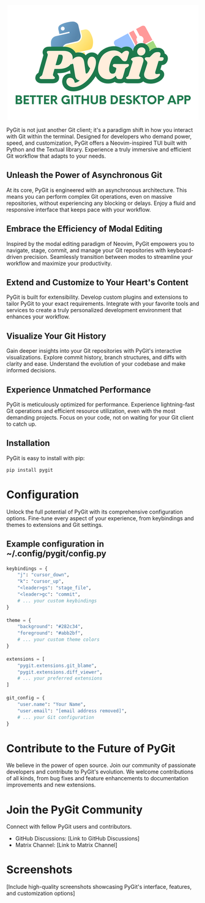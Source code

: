 <div align="center">
  <img src="img/PyGit.png" alt="logo" />
</div>

PyGit is not just another Git client; it's a paradigm shift in how you interact with Git within the terminal. Designed for developers who demand power, speed, and customization, PyGit offers a Neovim-inspired TUI built with Python and the Textual library.  Experience a truly immersive and efficient Git workflow that adapts to your needs.

## Unleash the Power of Asynchronous Git

At its core, PyGit is engineered with an asynchronous architecture. This means you can perform complex Git operations, even on massive repositories, without experiencing any blocking or delays. Enjoy a fluid and responsive interface that keeps pace with your workflow.

## Embrace the Efficiency of Modal Editing

Inspired by the modal editing paradigm of Neovim, PyGit empowers you to navigate, stage, commit, and manage your Git repositories with keyboard-driven precision. Seamlessly transition between modes to streamline your workflow and maximize your productivity.

## Extend and Customize to Your Heart's Content

PyGit is built for extensibility.  Develop custom plugins and extensions to tailor PyGit to your exact requirements. Integrate with your favorite tools and services to create a truly personalized development environment that enhances your workflow.

## Visualize Your Git History

Gain deeper insights into your Git repositories with PyGit's interactive visualizations. Explore commit history, branch structures, and diffs with clarity and ease.  Understand the evolution of your codebase and make informed decisions.

## Experience Unmatched Performance

PyGit is meticulously optimized for performance.  Experience lightning-fast Git operations and efficient resource utilization, even with the most demanding projects.  Focus on your code, not on waiting for your Git client to catch up.

## Installation

PyGit is easy to install with pip:

```bash
pip install pygit
```

# Configuration
Unlock the full potential of PyGit with its comprehensive configuration options.  Fine-tune every aspect of your experience, from keybindings and themes to extensions and Git settings.

## Example configuration in ~/.config/pygit/config.py
```python
keybindings = {
    "j": "cursor_down",
    "k": "cursor_up",
    "<leader>gs": "stage_file",
    "<leader>gc": "commit",
    # ... your custom keybindings
}

theme = {
    "background": "#282c34",
    "foreground": "#abb2bf",
    # ... your custom theme colors
}

extensions = [
    "pygit.extensions.git_blame",
    "pygit.extensions.diff_viewer",
    # ... your preferred extensions
]

git_config = {
    "user.name": "Your Name",
    "user.email": "[email address removed]",
    # ... your Git configuration
}
```

# Contribute to the Future of PyGit

We believe in the power of open source.  Join our community of passionate developers and contribute to PyGit's evolution.  We welcome contributions of all kinds, from bug fixes and feature enhancements to documentation improvements and new extensions.

# Join the PyGit Community
Connect with fellow PyGit users and contributors.

- GitHub Discussions: [Link to GitHub Discussions]
- Matrix Channel: [Link to Matrix Channel]

# Screenshots
[Include high-quality screenshots showcasing PyGit's interface, features, and customization options]
